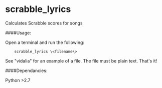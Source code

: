 scrabble_lyrics
===============

Calculates Scrabble scores for songs

####Usage: 

Open a terminal and run the following:

        scrabble_lyrics \<filename\>

See "vidalia" for an example of a file. The file must be plain text. That's it!

####Dependancies:

Python >2.7
